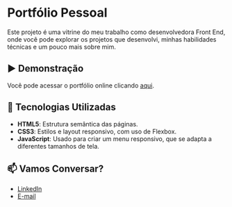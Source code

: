 # Portfólio Pessoal

Este projeto é uma vitrine do meu trabalho como desenvolvedora Front End, onde você pode explorar os projetos que desenvolvi, minhas habilidades técnicas e um pouco mais sobre mim.

## ▶️ Demonstração
Você pode acessar o portfólio online clicando [aqui](https://ellxsm.github.io/portfolio/).

## 🤖 Tecnologias Utilizadas
- **HTML5**: Estrutura semântica das páginas.
- **CSS3**: Estilos e layout responsivo, com uso de Flexbox.
- **JavaScript**: Usado para criar um menu responsivo, que se adapta a diferentes tamanhos de tela.

## 📫 Vamos Conversar?
- [LinkedIn](https://www.linkedin.com/in/ellisoliveira/)
- [E-mail](mailto:ellis.oliveirab@gmail.com)

